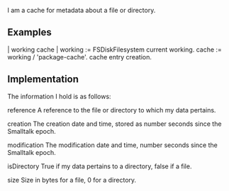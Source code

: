 I am a cache for metadata about a file or directory. 

Examples
--------------

| working cache |
working := FSDiskFilesystem current working.
cache := working / 'package-cache'.
cache entry creation.


Implementation
-----------------------
The information I hold is as follows:

reference
	A reference to the file or directory to which my data pertains.
	
creation
	The creation date and time, stored as number seconds since the 
	Smalltalk epoch.
	
modification
	The modification date and time, number seconds since the Smalltalk epoch.
	
isDirectory 
	True if my data pertains to a directory, false if a file.
	
size
	Size in bytes for a file, 0 for a directory.

